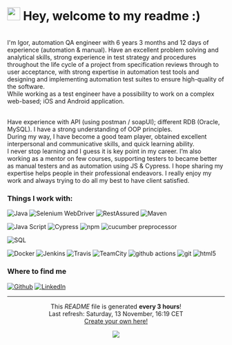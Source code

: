 <h1><img src="https://emojis.slackmojis.com/emojis/images/1531849430/4246/blob-sunglasses.gif?1531849430" width="30"/> Hey, welcome to my readme :)</h1>

<p> </br> I'm Igor, automation QA engineer with 6 years 3 months and 12 days of experience (automation & manual).
Have an excellent problem solving and analytical skills, strong experience in test strategy and procedures throughout the life cycle of a project from specification reviews through to user acceptance, with strong expertise in automation test tools and designing and implementing automation test suites to ensure high-quality of the software.
</br> While working as a test engineer have a possibility to work on a complex web-based; iOS and Android application. 
<p>
</br> Have experience with API (using postman / soapUI); different RDB (Oracle, MySQL). I have a strong understanding of OOP principles. 
</br> During my way, I have become a good team player, obtained excellent interpersonal and communicative skills, and quick learning ability.
</br> I never stop learning and I guess it is key point in my career. I’m also working as a mentor on few courses, supporting testers to became better as manual testers and as automation using JS & Cypress. I hope sharing my expertise helps people in their professional endeavors.
I really enjoy my work and always trying to do all my best to have client satisfied.
</p>
<h3>Things I work with:</h3>
<p>
  <img alt="Java" src="https://img.shields.io/badge/-Java-2088FF?style=flat-square&logo=java&logoColor=white" >
  <img alt="Selenium WebDriver" src="https://img.shields.io/badge/-SeleniumWebDriver-2088FF?style=flat-square&logo=selenium-web-driver&logoColor=white" >
  <img alt="RestAssured" src="https://img.shields.io/badge/-Rest_Assured-2088FF?style=flat-square&logo=rest_assured&logoColor=white" >
  <img alt="Maven" src="https://img.shields.io/badge/-Maven-2088FF?style=flat-square&logo=Maven&logoColor=white" />
</p>
<p>
  <img alt="Java Script" src="https://img.shields.io/badge/-JavaScript-45b8d8?style=flat-square&logo=javascript&logoColor=white" >
  <img alt="Cypress" src="https://img.shields.io/badge/-Cypress-45b8d8?style=flat-square&logo=cypress&logoColor=white" />
  <img alt="npm" src="https://img.shields.io/badge/-NPM-45b8d8?style=flat-square&logo=npm&logoColor=white" />
  <img alt="cucumber preprocessor" src="https://img.shields.io/badge/-Cucumber_preprocessor-45b8d8?style=flat-square&logo=BDD&logoColor=white" />
</p>
<p>
  <img alt="SQL" src="https://img.shields.io/badge/-SQL-45b8d8?style=flat-square&logo=mssql&logoColor=white" >
</p>
<p>
  <img alt="Docker" src="https://img.shields.io/badge/-Docker-F05032?style=flat-square&logo=docker&logoColor=white" />
  <img alt="Jenkins" src="https://img.shields.io/badge/-Jenkins-FB542B?style=flat-square&logo=Jenkins&logoColor=white" />
  <img alt="Travis" src="https://img.shields.io/badge/-Travis-FB542B?style=flat-square&logo=Travis&logoColor=white" />
  <img alt="TeamCity" src="https://img.shields.io/badge/-Team_City-FB542B?style=flat-square&logo=team_city&logoColor=white" />
  <img alt="github actions" src="https://img.shields.io/badge/-Github_Actions-FB542B?style=flat-square&logo=github-actions&logoColor=white" />
  <img alt="git" src="https://img.shields.io/badge/-Git-F05032?style=flat-square&logo=git&logoColor=white" />
  <img alt="html5" src="https://img.shields.io/badge/-HTML5-F05032?style=flat-square&logo=html5&logoColor=white" />
</p>

<h3>Where to find me</h3>
<p><a href="https://github.com/dlgshi" target="_blank"><img alt="Github" src="https://img.shields.io/badge/GitHub-%2312100E.svg?&style=for-the-badge&logo=Github&logoColor=white" /></a> <a href="https://www.linkedin.com/in/igor-dlugosh-8614b075/" target="_blank"><img alt="LinkedIn" src="https://img.shields.io/badge/linkedin-%230077B5.svg?&style=for-the-badge&logo=linkedin&logoColor=white" /></a>
</p>

------------
<p align="center">This <i>README</i> file is generated <b>every 3 hours</b>!</br>Last refresh: Saturday, 13 November, 16:19 CET <br /><a href="https://medium.com/@th.guibert/how-to-create-a-self-updating-readme-md-for-your-github-profile-f8b05744ca91">Create your own here!</a></p>
<p align="center"><img src="https://github.com/thmsgbrt/thmsgbrt/workflows/README%20build/badge.svg" />